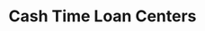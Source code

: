 ---
title: "Cash Time Loan Centers"
url: /mesa/cash-time-loan-centers-east-baseline-road/
shop: pawnbroker
---